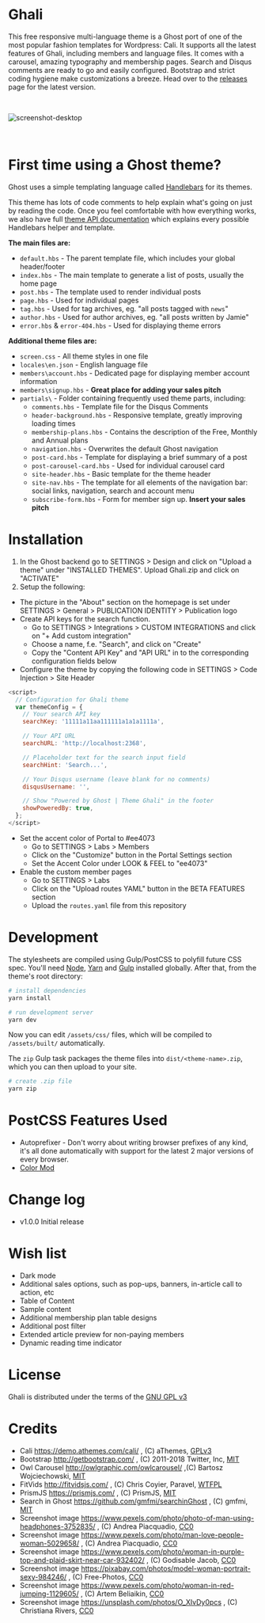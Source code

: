 # Ghali

This free responsive multi-language theme is a Ghost port of one of the most popular fashion templates for Wordpress: Cali. It supports all the latest features of Ghali, including members and language files. It comes with a carousel, amazing typography and membership pages. Search and Disqus comments are ready to go and easily configured. Bootstrap and strict coding hygiene make customizations a breeze. Head over to the [releases](https://github.com/TerriGhost/Ghali/releases) page for the latest version.

&nbsp;

![screenshot-desktop]()

&nbsp;

# First time using a Ghost theme?

Ghost uses a simple templating language called [Handlebars](http://handlebarsjs.com/) for its themes.

This theme has lots of code comments to help explain what's going on just by reading the code. Once you feel comfortable with how everything works, we also have full [theme API documentation](https://ghost.org/docs/api/handlebars-themes/) which explains every possible Handlebars helper and template.

**The main files are:**

- `default.hbs` - The parent template file, which includes your global header/footer
- `index.hbs` - The main template to generate a list of posts, usually the home page
- `post.hbs` - The template used to render individual posts
- `page.hbs` - Used for individual pages
- `tag.hbs` - Used for tag archives, eg. "all posts tagged with `news`"
- `author.hbs` - Used for author archives, eg. "all posts written by Jamie"
- `error.hbs` & `error-404.hbs` - Used for displaying theme errors

**Additional theme files are:**

- `screen.css` - All theme styles in one file
- `locales\en.json` - English language file
- `members\account.hbs` - Dedicated page for displaying member account information
- `members\signup.hbs` - **Great place for adding your sales pitch**
- `partials\` - Folder containing frequently used theme parts, including:
  - `comments.hbs` - Template file for the Disqus Comments
  - `header-background.hbs` - Responsive template, greatly improving loading times
  - `membership-plans.hbs` - Contains the description of the Free, Monthly and Annual plans
  - `navigation.hbs` - Overwrites the default Ghost navigation
  - `post-card.hbs` - Template for displaying a brief summary of a post
  - `post-carousel-card.hbs` - Used for individual carousel card
  - `site-header.hbs` - Basic template for the theme header
  - `site-nav.hbs` - The template for all elements of the navigation bar: social links, navigation, search and account menu
  - `subscribe-form.hbs` - Form for member sign up. **Insert your sales pitch**

# Installation

1. In the Ghost backend go to SETTINGS > Design and click on "Upload a theme" under "INSTALLED THEMES". Upload Ghali.zip and click on "ACTIVATE"
2. Setup the following:
  * The picture in the "About" section on the homepage is set under SETTINGS > General > PUBLICATION IDENTITY > Publication logo
  * Create API keys for the search function.
    * Go to SETTINGS > Integrations > CUSTOM INTEGRATIONS and click on "+ Add custom integration"
    * Choose a name, f.e. "Search", and click on "Create"
    * Copy the "Content API Key" and "API URL" in to the corresponding configuration fields below
  * Configure the theme by copying the following code in SETTINGS > Code Injection > Site Header

```js
<script>
  // Configuration for Ghali theme
  var themeConfig = {
    // Your search API key
    searchKey: '11111a11aa111111a1a1a1111a',

    // Your API URL
    searchURL: 'http://localhost:2368',

    // Placeholder text for the search input field
    searchHint: 'Search...',

    // Your Disqus username (leave blank for no comments)
    disqusUsername: '',

    // Show "Powered by Ghost | Theme Ghali" in the footer
    showPoweredBy: true,
  };
</script>
```

  * Set the accent color of Portal to #ee4073
    * Go to SETTINGS > Labs > Members
    * Click on the "Customize" button in the Portal Settings section
    * Set the Accent Color under LOOK & FEEL to "ee4073"
  * Enable the custom member pages
    * Go to SETTINGS > Labs
    * Click on the "Upload routes YAML" button in the BETA FEATURES section
    * Upload the `routes.yaml` file from this repository

# Development

The stylesheets are compiled using Gulp/PostCSS to polyfill future CSS spec. You'll need [Node](https://nodejs.org/), [Yarn](https://yarnpkg.com/) and [Gulp](https://gulpjs.com) installed globally. After that, from the theme's root directory:

```bash
# install dependencies
yarn install

# run development server
yarn dev
```

Now you can edit `/assets/css/` files, which will be compiled to `/assets/built/` automatically.

The `zip` Gulp task packages the theme files into `dist/<theme-name>.zip`, which you can then upload to your site.

```bash
# create .zip file
yarn zip
```

# PostCSS Features Used

- Autoprefixer - Don't worry about writing browser prefixes of any kind, it's all done automatically with support for the latest 2 major versions of every browser.
- [Color Mod](https://github.com/jonathantneal/postcss-color-mod-function)

# Change log

* v1.0.0 Initial release

# Wish list

- Dark mode
- Additional sales options, such as pop-ups, banners, in-article call to action, etc
- Table of Content
- Sample content
- Additional membership plan table designs
- Additional post filter
- Extended article preview for non-paying members
- Dynamic reading time indicator

# License

Ghali is distributed under the terms of the [GNU GPL v3](LICENSE)

# Credits

* Cali https://demo.athemes.com/cali/ , (C) aThemes, [GPLv3](https://www.gnu.org/licenses/gpl-3.0.en.html)
* Bootstrap http://getbootstrap.com/ , (C) 2011-2018 Twitter, Inc, [MIT](http://opensource.org/licenses/MIT)
* Owl Carousel http://owlgraphic.com/owlcarousel/ ,(C) Bartosz Wojciechowski, [MIT](http://opensource.org/licenses/MIT)
* FitVids http://fitvidsjs.com/ , (C) Chris Coyier, Paravel, [WTFPL](http://www.wtfpl.net/txt/copying/)
* PrismJS https://prismjs.com/ , (C) PrismJS, [MIT](http://opensource.org/licenses/MIT)
* Search in Ghost https://github.com/gmfmi/searchinGhost , (C) gmfmi, [MIT](http://opensource.org/licenses/MIT)
* Screenshot image https://www.pexels.com/photo/photo-of-man-using-headphones-3752835/ , (C) Andrea Piacquadio, [CC0](https://creativecommons.org/share-your-work/public-domain/cc0/)
* Screenshot image https://www.pexels.com/photo/man-love-people-woman-5029658/ , (C) Andrea Piacquadio, [CC0](https://creativecommons.org/share-your-work/public-domain/cc0/)
* Screenshot image https://www.pexels.com/photo/woman-in-purple-top-and-plaid-skirt-near-car-932402/ , (C) Godisable Jacob, [CC0](https://creativecommons.org/share-your-work/public-domain/cc0/)
* Screenshot image https://pixabay.com/photos/model-woman-portrait-sexy-984246/ , (C) Free-Photos, [CC0](https://creativecommons.org/share-your-work/public-domain/cc0/)
* Screenshot image https://www.pexels.com/photo/woman-in-red-jumping-1129605/ , (C) Artem Beliaikin, [CC0](https://creativecommons.org/share-your-work/public-domain/cc0/)
* Screenshot image https://unsplash.com/photos/O_XIvDy0pcs , (C) Christiana Rivers, [CC0](https://creativecommons.org/share-your-work/public-domain/cc0/)
